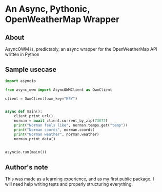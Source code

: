 # An Async, Pythonic, OpenWeatherMap Wrapper

## About
AsyncOWM is, predictably, an async wrapper for the OpenWeatherMap API written in Python

## Sample usecase

```py
import asyncio

from async_owm import AsyncOWMClient as OwmClient

client = OwmClient(owm_key="KEY")


async def main():
    client.print_url()
    norman = await client.current_by_zip(73072)
    print("Norman feels like", norman.temps.get("temp"))
    print("Norman coords", norman.coords)
    print("Norman weather", norman.weather)
    norman.print_data()


asyncio.run(main())
```

## Author's note
This was made as a learning experience, and as my first public package.
I will need help writing tests and properly structuring everything.
